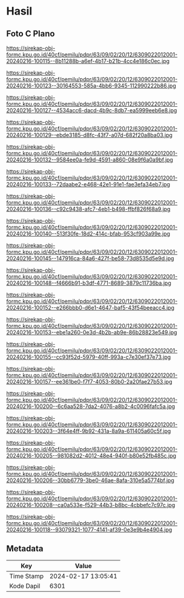 # Hasil

## Foto C Plano

https://sirekap-obj-formc.kpu.go.id/40cf/pemilu/pdpr/63/09/02/20/12/6309022012001-20240216-100115--8b11288b-a6ef-4b17-b21b-4cc4e186c0ec.jpg

https://sirekap-obj-formc.kpu.go.id/40cf/pemilu/pdpr/63/09/02/20/12/6309022012001-20240216-100123--30164553-585a-4bb6-9345-112990222b86.jpg

https://sirekap-obj-formc.kpu.go.id/40cf/pemilu/pdpr/63/09/02/20/12/6309022012001-20240216-100127--4534acc6-dacd-4b9c-8db7-ea5999eeb6e8.jpg

https://sirekap-obj-formc.kpu.go.id/40cf/pemilu/pdpr/63/09/02/20/12/6309022012001-20240216-100129--ebde3185-d8fc-43f7-a07d-682f20a8ba03.jpg

https://sirekap-obj-formc.kpu.go.id/40cf/pemilu/pdpr/63/09/02/20/12/6309022012001-20240216-100132--9584ee0a-fe9d-4591-a860-08e9f6a0a9bf.jpg

https://sirekap-obj-formc.kpu.go.id/40cf/pemilu/pdpr/63/09/02/20/12/6309022012001-20240216-100133--72daabe2-e468-42e1-91e1-fae3efa34eb7.jpg

https://sirekap-obj-formc.kpu.go.id/40cf/pemilu/pdpr/63/09/02/20/12/6309022012001-20240216-100136--c92c9438-afc7-4eb1-b498-ffbf826f68a9.jpg

https://sirekap-obj-formc.kpu.go.id/40cf/pemilu/pdpr/63/09/02/20/12/6309022012001-20240216-100140--513f30fe-18d2-414c-bfab-953cf903a99e.jpg

https://sirekap-obj-formc.kpu.go.id/40cf/pemilu/pdpr/63/09/02/20/12/6309022012001-20240216-100145--147916ca-84a6-427f-be58-73d8535d5e9d.jpg

https://sirekap-obj-formc.kpu.go.id/40cf/pemilu/pdpr/63/09/02/20/12/6309022012001-20240216-100148--f4666b91-b3df-4771-8689-3879c11736ba.jpg

https://sirekap-obj-formc.kpu.go.id/40cf/pemilu/pdpr/63/09/02/20/12/6309022012001-20240216-100152--e266bbb0-d6e1-4647-baf5-43f54beeacc4.jpg

https://sirekap-obj-formc.kpu.go.id/40cf/pemilu/pdpr/63/09/02/20/12/6309022012001-20240216-100153--ebe1a260-0e3d-4b2b-ab9e-86b28823e549.jpg

https://sirekap-obj-formc.kpu.go.id/40cf/pemilu/pdpr/63/09/02/20/12/6309022012001-20240216-100155--cc93f52d-5979-40ff-993a-c7e30ef37e73.jpg

https://sirekap-obj-formc.kpu.go.id/40cf/pemilu/pdpr/63/09/02/20/12/6309022012001-20240216-100157--ee361be0-f7f7-4053-80b0-2a20fae27b53.jpg

https://sirekap-obj-formc.kpu.go.id/40cf/pemilu/pdpr/63/09/02/20/12/6309022012001-20240216-100200--6c6aa528-7da2-4076-a8b2-4c0096fafc5a.jpg

https://sirekap-obj-formc.kpu.go.id/40cf/pemilu/pdpr/63/09/02/20/12/6309022012001-20240216-100203--3f64e4ff-9b92-431a-8a9a-611405a60c5f.jpg

https://sirekap-obj-formc.kpu.go.id/40cf/pemilu/pdpr/63/09/02/20/12/6309022012001-20240216-100205--981082d2-4012-48e4-940f-b80e52fb485c.jpg

https://sirekap-obj-formc.kpu.go.id/40cf/pemilu/pdpr/63/09/02/20/12/6309022012001-20240216-100206--30bb6779-3be0-46ae-8afa-310e5a5774bf.jpg

https://sirekap-obj-formc.kpu.go.id/40cf/pemilu/pdpr/63/09/02/20/12/6309022012001-20240216-100208--ca0a533e-f529-44b3-b8bc-4cbbefc7c97c.jpg

https://sirekap-obj-formc.kpu.go.id/40cf/pemilu/pdpr/63/09/02/20/12/6309022012001-20240216-100118--93079321-1077-4141-af39-0e3e9b4e4904.jpg


## Metadata

| Key        | Value               |
| ---------- | ------------------- |
| Time Stamp | 2024-02-17 13:05:41 |
| Kode Dapil | 6301                |



